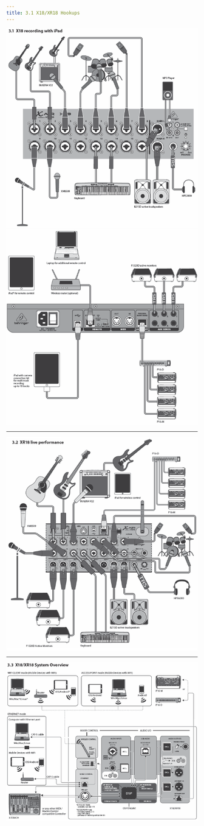 ```yaml
---
title: 3.1 X18/XR18 Hookups
---
```

![X18/XR18 Hookups Image](/assets/img/x-air_manual/XR18_hookup_live.png)
![X18/XR18 Hookups Image](/assets/img/x-air_manual/XR18_hookup_2.png)

---

![X18/XR18 Live Performance Image](/assets/img/x-air_manual/XR18_recording.png)

---

![X18/XR18 System Overview Image](/assets/img/x-air_manual/XR18_system_overview.png)
